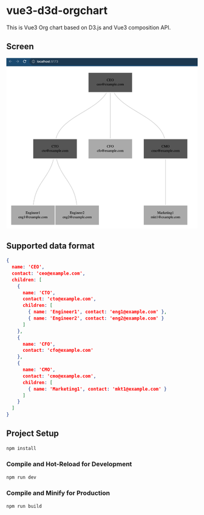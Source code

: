 # vue3-d3d-orgchart

This is Vue3 Org chart based on D3.js and Vue3 composition API.

## Screen
![Alt text](src/assets/img.png?raw=true "Screen example")

## Supported data format
```json lines
{
  name: 'CEO',
  contact: 'ceo@example.com',
  children: [
    {
      name: 'CTO',
      contact: 'cto@example.com',
      children: [
        { name: 'Engineer1', contact: 'eng1@example.com' },
        { name: 'Engineer2', contact: 'eng2@example.com' }
      ]
    },
    {
      name: 'CFO',
      contact: 'cfo@example.com'
    },
    {
      name: 'CMO',
      contact: 'cmo@example.com',
      children: [
        { name: 'Marketing1', contact: 'mkt1@example.com' }
      ]
    }
  ]
}
```

## Project Setup

```sh
npm install
```

### Compile and Hot-Reload for Development

```sh
npm run dev
```

### Compile and Minify for Production

```sh
npm run build
```
